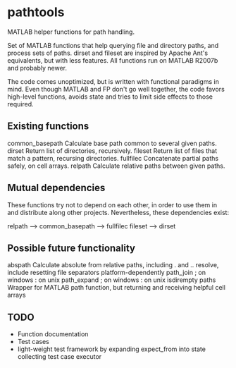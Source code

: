 pathtools
=========

MATLAB helper functions for path handling.

Set of MATLAB functions that help querying file and directory paths, and
process sets of paths. dirset and fileset are inspired by Apache Ant's
equivalents, but with less features. All functions run on MATLAB R2007b and
probably newer.

The code comes unoptimized, but is written with functional paradigms in mind.
Even though MATLAB and FP don't go well together, the code favors high-level
functions, avoids state and tries to limit side effects to those required.


Existing functions
------------------

common_basepath Calculate base path common to several given paths.
dirset          Return list of directories, recursively.
fileset         Return list of files that match a pattern, recursing directories.
fullfilec       Concatenate partial paths safely, on cell arrays.
relpath         Calculate relative paths between given paths.


Mutual dependencies
-------------------

These functions try not to depend on each other, in order to use them in and
distribute along other projects. Nevertheless, these dependencies exist:

relpath --> common_basepath --> fullfilec
fileset --> dirset


Possible future functionality
-----------------------------

abspath     Calculate absolute from relative paths, including . and .. resolve, include resetting file separators platform-dependently
path_join   ; on windows : on unix
path_expand ; on windows : on unix
isdirempty
paths       Wrapper for MATLAB path function, but returning and receiving helpful cell arrays


TODO
----

- Function documentation
- Test cases
- light-weight test framework by expanding expect_from into state collecting test case executor
